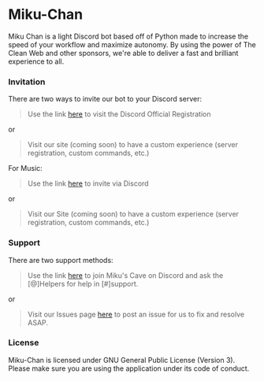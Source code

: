 # Miku-Chan
Miku Chan is a light Discord bot based off of Python made to increase the speed of your workflow and maximize autonomy. By using the power of The Clean Web and other sponsors, we're able to deliver a fast and brilliant experience to all.

### Invitation
There are two ways to invite our bot to your Discord server:
> Use the link [here](https://discordapp.com/oauth2/authorize?client_id=367151062408232960&scope=bot&permissions=66321471&response_type=code&redirect_uri=https://github.com/Incrested/Miku-Chan) to visit the Discord Official Registration

or

> Visit our site (coming soon) to have a custom experience (server registration, custom commands, etc.)

For Music:
> Use the link [here](https://discordapp.com/oauth2/authorize?client_id=379785551764652033&scope=bot&permissions=66321471&response_type=code&redirect_uri=https://mikuchan.me/thanks.html) to invite via Discord

or

> Visit our Site (coming soon) to have a custom experience (server registration, custom commands, etc.)

### Support
There are two support methods:
> Use the link [here](https://discord.gg/MaK7BtW) to join Miku's Cave on Discord and ask the [@]Helpers for help in [#]support.

or

> Visit our Issues page [here](https://github.com/Incrested/Miku-Chan/issues/new) to post an issue for us to fix and resolve ASAP.

### License
Miku-Chan is licensed under GNU General Public License (Version 3). Please make sure you are using the application under its code of conduct.
